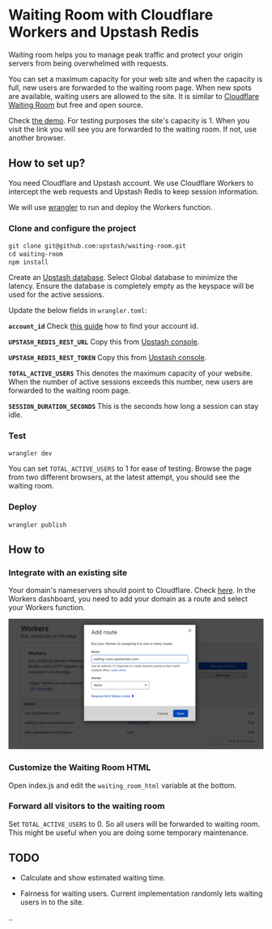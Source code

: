 # Waiting Room with Cloudflare Workers and Upstash Redis
              
Waiting room helps you to manage peak traffic and protect your origin servers from being overwhelmed with requests. 

You can set a maximum capacity for your web site and when the capacity is full, new users are forwarded to the waiting room page. When new spots are available, waiting users are allowed to the site. It is similar to [Cloudflare Waiting Room](https://www.cloudflare.com/waiting-room/) but free and open source.

Check [the demo](https://waiting-room.upsdev.workers.dev/). For testing purposes the site's capacity is 1. When you visit the link you will see you are forwarded to the waiting room. If not, use another browser.

## How to set up?
You need Cloudflare and Upstash account. We use Cloudflare Workers to intercept the web requests and Upstash Redis to keep session information.

We will use [wrangler](https://github.com/cloudflare/wrangler) to run and deploy the Workers function. 

### Clone and configure the project
```shell
git clone git@github.com:upstash/waiting-room.git
cd waiting-room
npm install
```
           
Create an [Upstash database](https://docs.upstash.com/). Select Global database to minimize the latency. Ensure the database is completely empty as the keyspace will be used for the active sessions. 

Update the below fields in `wrangler.toml`: 

**`account_id`** Check [this guide](https://developers.cloudflare.com/workers/get-started/guide#3-configure-the-workers-cli) how to find your account id.

**`UPSTASH_REDIS_REST_URL`** Copy this from [Upstash console](https://console.upstash.com).

**`UPSTASH_REDIS_REST_TOKEN`** Copy this from [Upstash console](https://console.upstash.com).
                                                                       
**`TOTAL_ACTIVE_USERS`** This denotes the maximum capacity of your website. When the number of active sessions exceeds this number, new users are forwarded to the waiting room page.

**`SESSION_DURATION_SECONDS`** This is the seconds how long a session can stay idle. 

### Test
```shell
wrangler dev
```
You can set `TOTAL_ACTIVE_USERS` to 1 for ease of testing. Browse the page from two different browsers, at the latest attempt, you should see the waiting room.

### Deploy
```shell
wrangler publish
```

## How to 

### Integrate with an existing site
Your domain's nameservers should point to Cloudflare. Check [here](https://developers.cloudflare.com/automatic-platform-optimization/get-started/change-nameservers). In the Workers dashboard, you need to add your domain as a route and select your Workers function.

![workers router](workers-route.png "workers-route.png")



### Customize the Waiting Room HTML
Open index.js and edit the `waiting_room_html` variable at the bottom.

### Forward all visitors to the waiting room
Set `TOTAL_ACTIVE_USERS` to 0. So all users will be forwarded to waiting room. This might be useful when you are doing some temporary maintenance. 

## TODO

- Calculate and show estimated waiting time.

- Fairness for waiting users. Current implementation randomly lets waiting users in to the site.   

..
